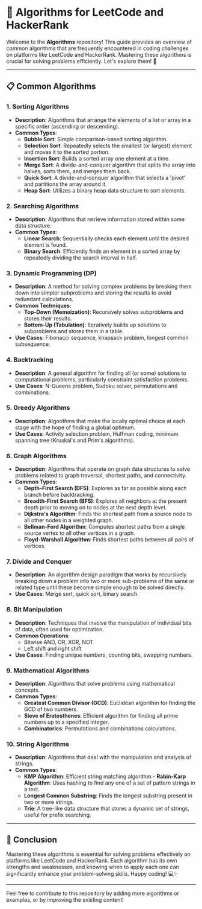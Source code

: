 # 🧩 Algorithms for LeetCode and HackerRank

Welcome to the **Algorithms** repository! This guide provides an overview of common algorithms that are frequently encountered in coding challenges on platforms like LeetCode and HackerRank. Mastering these algorithms is crucial for solving problems efficiently. Let's explore them! 🌟

---

## 📋 Common Algorithms

### 1. **Sorting Algorithms**
- **Description**: Algorithms that arrange the elements of a list or array in a specific order (ascending or descending).
- **Common Types**:
  - **Bubble Sort**: Simple comparison-based sorting algorithm.
  - **Selection Sort**: Repeatedly selects the smallest (or largest) element and moves it to the sorted portion.
  - **Insertion Sort**: Builds a sorted array one element at a time.
  - **Merge Sort**: A divide-and-conquer algorithm that splits the array into halves, sorts them, and merges them back.
  - **Quick Sort**: A divide-and-conquer algorithm that selects a 'pivot' and partitions the array around it.
  - **Heap Sort**: Utilizes a binary heap data structure to sort elements.

### 2. **Searching Algorithms**
- **Description**: Algorithms that retrieve information stored within some data structure.
- **Common Types**:
  - **Linear Search**: Sequentially checks each element until the desired element is found.
  - **Binary Search**: Efficiently finds an element in a sorted array by repeatedly dividing the search interval in half.

### 3. **Dynamic Programming (DP)**
- **Description**: A method for solving complex problems by breaking them down into simpler subproblems and storing the results to avoid redundant calculations.
- **Common Techniques**:
  - **Top-Down (Memoization)**: Recursively solves subproblems and stores their results.
  - **Bottom-Up (Tabulation)**: Iteratively builds up solutions to subproblems and stores them in a table.
- **Use Cases**: Fibonacci sequence, knapsack problem, longest common subsequence.

### 4. **Backtracking**
- **Description**: A general algorithm for finding all (or some) solutions to computational problems, particularly constraint satisfaction problems.
- **Use Cases**: N-Queens problem, Sudoku solver, permutations and combinations.

### 5. **Greedy Algorithms**
- **Description**: Algorithms that make the locally optimal choice at each stage with the hope of finding a global optimum.
- **Use Cases**: Activity selection problem, Huffman coding, minimum spanning tree (Kruskal's and Prim's algorithms).

### 6. **Graph Algorithms**
- **Description**: Algorithms that operate on graph data structures to solve problems related to graph traversal, shortest paths, and connectivity.
- **Common Types**:
  - **Depth-First Search (DFS)**: Explores as far as possible along each branch before backtracking.
  - **Breadth-First Search (BFS)**: Explores all neighbors at the present depth prior to moving on to nodes at the next depth level.
  - **Dijkstra's Algorithm**: Finds the shortest path from a source node to all other nodes in a weighted graph.
  - **Bellman-Ford Algorithm**: Computes shortest paths from a single source vertex to all other vertices in a graph.
  - **Floyd-Warshall Algorithm**: Finds shortest paths between all pairs of vertices.

### 7. **Divide and Conquer**
- **Description**: An algorithm design paradigm that works by recursively breaking down a problem into two or more sub-problems of the same or related type until these become simple enough to be solved directly.
- **Use Cases**: Merge sort, quick sort, binary search.

### 8. **Bit Manipulation**
- **Description**: Techniques that involve the manipulation of individual bits of data, often used for optimization.
- **Common Operations**:
  - Bitwise AND, OR, XOR, NOT
  - Left shift and right shift
- **Use Cases**: Finding unique numbers, counting bits, swapping numbers.

### 9. **Mathematical Algorithms**
- **Description**: Algorithms that solve problems using mathematical concepts.
- **Common Types**:
  - **Greatest Common Divisor (GCD)**: Euclidean algorithm for finding the GCD of two numbers.
  - **Sieve of Eratosthenes**: Efficient algorithm for finding all prime numbers up to a specified integer.
  - **Combinatorics**: Permutations and combinations calculations.

### 10. **String Algorithms**
- **Description**: Algorithms that deal with the manipulation and analysis of strings.
- **Common Types**:
  - **KMP Algorithm**: Efficient string matching algorithm - **Rabin-Karp Algorithm**: Uses hashing to find any one of a set of pattern strings in a text.
  - **Longest Common Substring**: Finds the longest substring present in two or more strings.
  - **Trie**: A tree-like data structure that stores a dynamic set of strings, useful for prefix searching.

---

## 🎉 Conclusion

Mastering these algorithms is essential for solving problems effectively on platforms like LeetCode and HackerRank. Each algorithm has its own strengths and weaknesses, and knowing when to apply each one can significantly enhance your problem-solving skills. Happy coding! 💻✨

---

Feel free to contribute to this repository by adding more algorithms or examples, or by improving the existing content!
